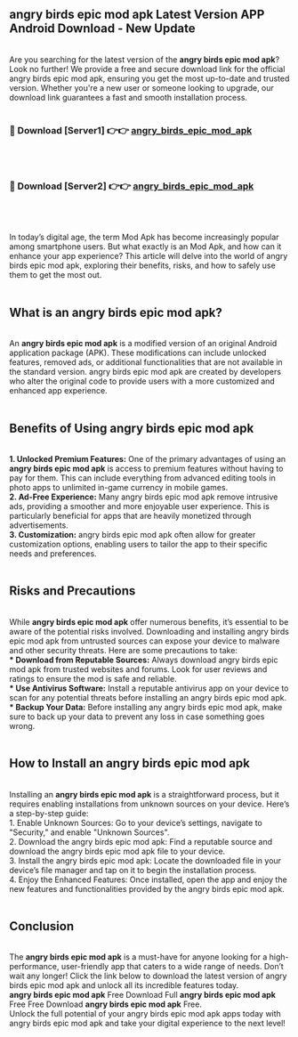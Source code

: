 ## angry birds epic mod apk Latest Version APP Android Download - New Update
<br>
Are you searching for the latest version of the <strong>angry birds epic mod apk</strong>? Look no further! We provide a free and secure download link for the official angry birds epic mod apk, ensuring you get the most up-to-date and trusted version. Whether you're a new user or someone looking to upgrade, our download link guarantees a fast and smooth installation process.
<br>
<br>
<h3>🔴 Download [Server1] 👉👉 <a href="https://modyolo.store/angry+birds+epic+mod+apk">angry_birds_epic_mod_apk</a></h3><br>
<br>
<h3>🔴 Download [Server2] 👉👉 <a href="https://modyolo.store/angry+birds+epic+mod+apk">angry_birds_epic_mod_apk</a></h3><br>
<br>
<br>
In today’s digital age, the term Mod Apk has become increasingly popular among smartphone users. But what exactly is an Mod Apk, and how can it enhance your app experience? This article will delve into the world of angry birds epic mod apk, exploring their benefits, risks, and how to safely use them to get the most out.
<br>
<br>
<h2>What is an angry birds epic mod apk?</h2>
<br>
An <strong>angry birds epic mod apk</strong> is a modified version of an original Android application package (APK). These modifications can include unlocked features, removed ads, or additional functionalities that are not available in the standard version. angry birds epic mod apk are created by developers who alter the original code to provide users with a more customized and enhanced app experience.
<br>
<br>
<h2>Benefits of Using angry birds epic mod apk</h2>
<br>
<strong> 1. Unlocked Premium Features:</strong> One of the primary advantages of using an <strong>angry birds epic mod apk</strong> is access to premium features without having to pay for them. This can include everything from advanced editing tools in photo apps to unlimited in-game currency in mobile games.
<br>
<strong> 2. Ad-Free Experience:</strong> Many angry birds epic mod apk remove intrusive ads, providing a smoother and more enjoyable user experience. This is particularly beneficial for apps that are heavily monetized through advertisements.
<br>
<strong> 3. Customization:</strong> angry birds epic mod apk often allow for greater customization options, enabling users to tailor the app to their specific needs and preferences.
<br>
<br>
<h2>Risks and Precautions</h2>
<br>
While <strong>angry birds epic mod apk</strong> offer numerous benefits, it’s essential to be aware of the potential risks involved. Downloading and installing angry birds epic mod apk from untrusted sources can expose your device to malware and other security threats. Here are some precautions to take:
<br>
<strong> * Download from Reputable Sources:</strong> Always download angry birds epic mod apk from trusted websites and forums. Look for user reviews and ratings to ensure the mod is safe and reliable.
<br>
<strong> * Use Antivirus Software:</strong> Install a reputable antivirus app on your device to scan for any potential threats before installing an angry birds epic mod apk.
<br>
<strong> * Backup Your Data:</strong> Before installing any angry birds epic mod apk, make sure to back up your data to prevent any loss in case something goes wrong.
<br>
<br>
<h2>How to Install an angry birds epic mod apk</h2>
<br>
Installing an <strong>angry birds epic mod apk</strong> is a straightforward process, but it requires enabling installations from unknown sources on your device. Here’s a step-by-step guide:
<br>
 1. Enable Unknown Sources: Go to your device’s settings, navigate to "Security," and enable "Unknown Sources".
<br>
 2. Download the angry birds epic mod apk: Find a reputable source and download the angry birds epic mod apk file to your device.
<br>
 3. Install the angry birds epic mod apk: Locate the downloaded file in your device’s file manager and tap on it to begin the installation process.
<br>
 4. Enjoy the Enhanced Features: Once installed, open the app and enjoy the new features and functionalities provided by the angry birds epic mod apk.
<br>
<br>
<h2><strong>Conclusion</strong></h2>
<br>
The <strong>angry birds epic mod apk</strong> is a must-have for anyone looking for a high-performance, user-friendly app that caters to a wide range of needs. Don’t wait any longer! Click the link below to download the latest version of angry birds epic mod apk and unlock all its incredible features today.
<br>
<strong>angry birds epic mod apk</strong> Free Download Full <strong>angry birds epic mod apk</strong> Free Free Download <strong>angry birds epic mod apk</strong> Free.
<br>
Unlock the full potential of your angry birds epic mod apk apps today with angry birds epic mod apk and take your digital experience to the next level!